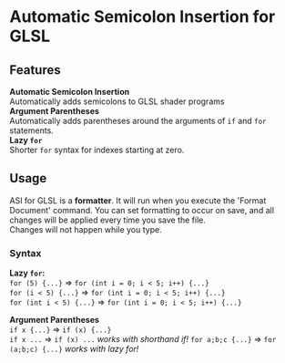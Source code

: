 # Automatic Semicolon Insertion for GLSL

## Features

**Automatic Semicolon Insertion**    
Automatically adds semicolons to GLSL shader programs   
**Argument Parentheses**   
Automatically adds parentheses around the arguments of `if` and `for` statements.   
**Lazy `for`**   
Shorter `for` syntax for indexes starting at zero.


## Usage

ASI for GLSL is a **formatter**. It will run when you execute the 'Format Document' command. You can set formatting to occur on save, and all changes will be applied every time you save the file.   
Changes will not happen while you type.


### Syntax
**Lazy `for`:**  
`for (5) {...}` => `for (int i = 0; i < 5; i++) {...}`  
`for (i < 5) {...}` => `for (int i = 0; i < 5; i++) {...}`  
`for (int i < 5) {...}` => `for (int i = 0; i < 5; i++) {...}`  

**Argument Parentheses**  
`if x {...}` => `if (x) {...}`  
`if x ...` => `if (x) ...`  *works with shorthand if!*
`for a;b;c {...}` => `for (a;b;c) {...}`  *works with lazy for!*